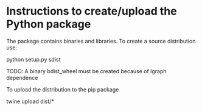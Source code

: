 
# Instructions to create/upload the Python package


The package contains binaries and libraries. To create a source distribution use:

   python setup.py sdist


TODO: A binary bdist_wheel must be created because of lgraph dependence

To upload the distribution to the pip package

   twine upload dist/*
